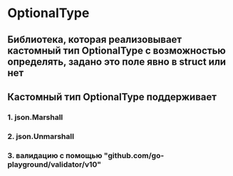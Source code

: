 # OptionalType

## Библиотека, которая реализовывает кастомный тип OptionalType с возможностью определять, задано это поле явно в struct или нет

## Кастомный тип OptionalType поддерживает
### 1. json.Marshall
### 2. json.Unmarshall
### 3. валидацию с помощью "github.com/go-playground/validator/v10"
